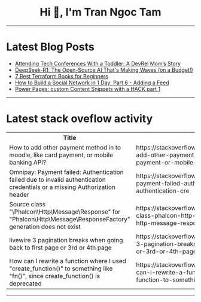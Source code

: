 <h1 align="center">Hi 👋, I'm Tran Ngoc Tam</h1>

---

# Latest Blog Posts 
<!-- BLOG-POST-LIST:START -->
- [Attending Tech Conferences With a Toddler: A DevRel Mom’s Story](https://dev.to/vonagedev/attending-tech-conferences-with-a-toddler-a-devrel-moms-story-41np)
- [DeepSeek-R1: The Open-Source AI That&#39;s Making Waves &lpar;on a Budget!&rpar;](https://dev.to/sayed_ali_alkamel/deepseek-r1-the-open-source-ai-thats-making-waves-on-a-budget-13ik)
- [7 Best Terraform Books for Beginners](https://dev.to/bobbyiliev/7-best-terraform-books-for-beginners-32g7)
- [How to Build a Social Network in 1 Day: Part 6 - Adding a Feed](https://dev.to/tsabary/how-to-build-a-social-network-in-1-day-part-6-adding-a-feed-1k33)
- [Power Pages: custom Content Snippets with a HACK part 1](https://dev.to/andrewelans/power-pages-custom-content-snippets-with-a-hack-part-1-2hf8)
<!-- BLOG-POST-LIST:END -->

---

# Latest stack oveflow activity
<table>
  <tr><th>Title</th><th>Link</th></tr>
  <!-- STACKOVERFLOW:START --><tr><td>How to add other payment method in to moodle, like card payment, or mobile banking API?</td><td>https://stackoverflow.com/questions/79391257/how-to-add-other-payment-method-in-to-moodle-like-card-payment-or-mobile-banki</td></tr><tr><td>Omnipay: Payment failed: Authentication failed due to invalid authentication credentials or a missing Authorization header</td><td>https://stackoverflow.com/questions/79390979/omnipay-payment-failed-authentication-failed-due-to-invalid-authentication-cre</td></tr><tr><td>Source class &quot;\Phalcon\Http\Message\Response&quot; for &quot;Phalcon\Http\Message\ResponseFactory&quot; generation does not exist</td><td>https://stackoverflow.com/questions/79390917/source-class-phalcon-http-message-response-for-phalcon-http-message-response</td></tr><tr><td>livewire 3 pagination breaks when going back to first page or 3rd or 4th page</td><td>https://stackoverflow.com/questions/79390879/livewire-3-pagination-breaks-when-going-back-to-first-page-or-3rd-or-4th-page</td></tr><tr><td>How can I rewrite a function where I used &quot;create_function&lpar;&rpar;&quot; to something like &quot;fn&lpar;&rpar;&quot;, since create_function&lpar;&rpar; is deprecated</td><td>https://stackoverflow.com/questions/79390851/how-can-i-rewrite-a-function-where-i-used-create-function-to-something-like</td></tr><!-- STACKOVERFLOW:END -->
</table>

---


